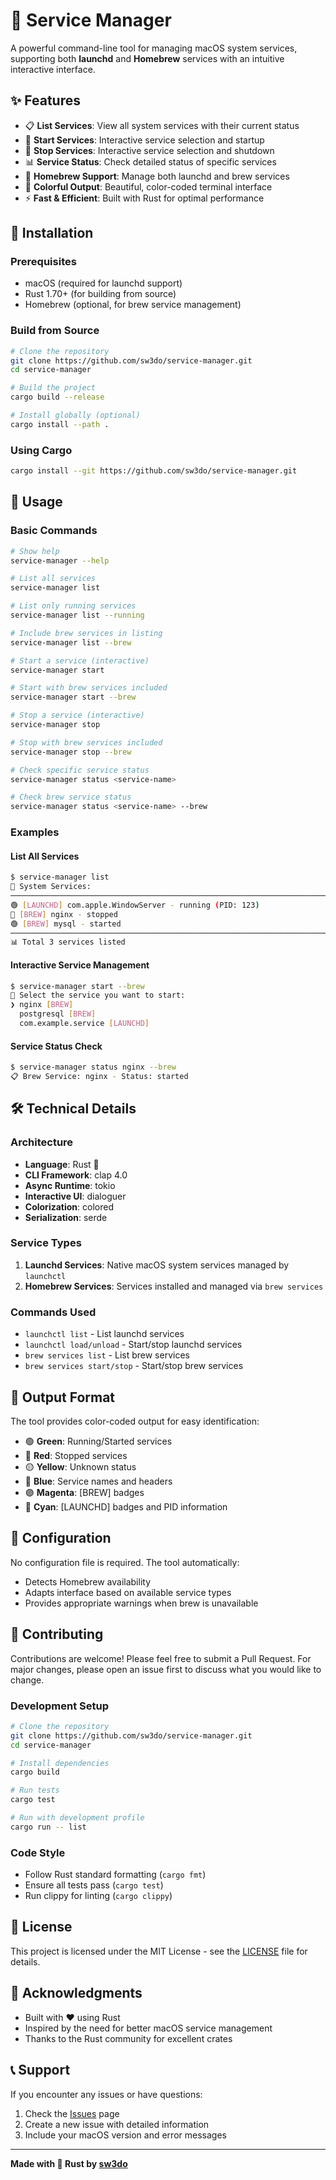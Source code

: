 # 🔧 Service Manager

A powerful command-line tool for managing macOS system services, supporting both **launchd** and **Homebrew** services with an intuitive interactive interface.

## ✨ Features

- 📋 **List Services**: View all system services with their current status
- 🚀 **Start Services**: Interactive service selection and startup
- 🛑 **Stop Services**: Interactive service selection and shutdown
- 📊 **Service Status**: Check detailed status of specific services
- 🍺 **Homebrew Support**: Manage both launchd and brew services
- 🎨 **Colorful Output**: Beautiful, color-coded terminal interface
- ⚡ **Fast & Efficient**: Built with Rust for optimal performance

## 🚀 Installation

### Prerequisites

- macOS (required for launchd support)
- Rust 1.70+ (for building from source)
- Homebrew (optional, for brew service management)

### Build from Source

```bash
# Clone the repository
git clone https://github.com/sw3do/service-manager.git
cd service-manager

# Build the project
cargo build --release

# Install globally (optional)
cargo install --path .
```

### Using Cargo

```bash
cargo install --git https://github.com/sw3do/service-manager.git
```

## 📖 Usage

### Basic Commands

```bash
# Show help
service-manager --help

# List all services
service-manager list

# List only running services
service-manager list --running

# Include brew services in listing
service-manager list --brew

# Start a service (interactive)
service-manager start

# Start with brew services included
service-manager start --brew

# Stop a service (interactive)
service-manager stop

# Stop with brew services included
service-manager stop --brew

# Check specific service status
service-manager status <service-name>

# Check brew service status
service-manager status <service-name> --brew
```

### Examples

#### List All Services
```bash
$ service-manager list
🔧 System Services:
────────────────────────────────────────────────────────────────────────────────
🟢 [LAUNCHD] com.apple.WindowServer - running (PID: 123)
🔴 [BREW] nginx - stopped
🟢 [BREW] mysql - started
────────────────────────────────────────────────────────────────────────────────
📊 Total 3 services listed
```

#### Interactive Service Management
```bash
$ service-manager start --brew
🚀 Select the service you want to start:
❯ nginx [BREW]
  postgresql [BREW]
  com.example.service [LAUNCHD]
```

#### Service Status Check
```bash
$ service-manager status nginx --brew
📋 Brew Service: nginx - Status: started
```

## 🛠️ Technical Details

### Architecture

- **Language**: Rust 🦀
- **CLI Framework**: clap 4.0
- **Async Runtime**: tokio
- **Interactive UI**: dialoguer
- **Colorization**: colored
- **Serialization**: serde

### Service Types

1. **Launchd Services**: Native macOS system services managed by `launchctl`
2. **Homebrew Services**: Services installed and managed via `brew services`

### Commands Used

- `launchctl list` - List launchd services
- `launchctl load/unload` - Start/stop launchd services
- `brew services list` - List brew services
- `brew services start/stop` - Start/stop brew services

## 🎨 Output Format

The tool provides color-coded output for easy identification:

- 🟢 **Green**: Running/Started services
- 🔴 **Red**: Stopped services
- 🟡 **Yellow**: Unknown status
- 🔵 **Blue**: Service names and headers
- 🟣 **Magenta**: [BREW] badges
- 🔷 **Cyan**: [LAUNCHD] badges and PID information

## 🔧 Configuration

No configuration file is required. The tool automatically:

- Detects Homebrew availability
- Adapts interface based on available service types
- Provides appropriate warnings when brew is unavailable

## 🤝 Contributing

Contributions are welcome! Please feel free to submit a Pull Request. For major changes, please open an issue first to discuss what you would like to change.

### Development Setup

```bash
# Clone the repository
git clone https://github.com/sw3do/service-manager.git
cd service-manager

# Install dependencies
cargo build

# Run tests
cargo test

# Run with development profile
cargo run -- list
```

### Code Style

- Follow Rust standard formatting (`cargo fmt`)
- Ensure all tests pass (`cargo test`)
- Run clippy for linting (`cargo clippy`)

## 📝 License

This project is licensed under the MIT License - see the [LICENSE](LICENSE) file for details.

## 🙏 Acknowledgments

- Built with ❤️ using Rust
- Inspired by the need for better macOS service management
- Thanks to the Rust community for excellent crates

## 📞 Support

If you encounter any issues or have questions:

1. Check the [Issues](https://github.com/sw3do/service-manager/issues) page
2. Create a new issue with detailed information
3. Include your macOS version and error messages

---

**Made with 🦀 Rust by [sw3do](https://github.com/sw3do)**